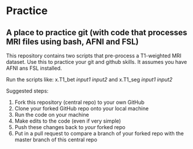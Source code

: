 # Practice

A place to practice git (with code that processes MRI files using bash, AFNI and FSL)
--------------

This repository contains two scripts that pre-process a T1-weighted MRI dataset. 
Use this to practice your git and github skills. 
It assumes you have AFNI ans FSL installed.

Run the scripts like:
x.T1_bet *input1* *input2* and 
x.T1_seg *input1* *input2*

Suggested steps:
1. Fork this repository (central repo) to your own GitHub
2. Clone your forked GitHub repo onto your local machine
3. Run the code on your machine
4. Make edits to the code (even if very simple)
5. Push these changes back to *your* forked repo
6. Put in a pull request to compare a branch of your forked repo with the master branch of this central repo 
